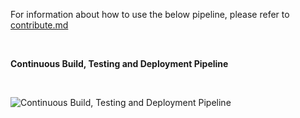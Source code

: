 
For information about how to use the below pipeline, please refer to [contribute.md](/docs/contribute.md)

&nbsp;
&nbsp;

**Continuous Build, Testing and Deployment Pipeline**

&nbsp;
&nbsp;

![Continuous Build, Testing and Deployment Pipeline](/docs/diagrams/AquaQAPP%20DevOps%20Pipeline.png?raw=true "Continuous Build, Testing and Deployment Pipeline")

